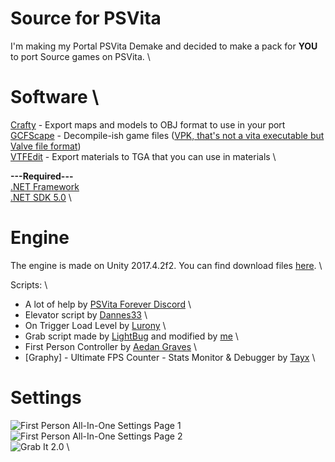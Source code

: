 
# Source for PSVita
I'm making my Portal PSVita Demake and decided to make a pack for **YOU** to port Source games on PSVita. \

# Software \

[Crafty](https://nemstools.github.io/pages/Crafty-Download.html) - Export maps and models to OBJ format to use in your port \
[GCFScape](https://nemstools.github.io/pages/GCFScape-Download.html) - Decompile-ish game files ([VPK, that's not a vita executable but Valve file format](https://developer.valvesoftware.com/wiki/VPK))  \
[VTFEdit](https://nemstools.github.io/pages/VTFLib-Download.html) - Export materials to TGA that you can use in materials  \

**---Required---**  
[.NET Framework](https://dotnet.microsoft.com/download/dotnet-framework)  \
[.NET SDK 5.0](https://dotnet.microsoft.com/download/dotnet/thank-you/sdk-5.0.402-windows-x64-installer)  \

# Engine  

The engine is made on Unity 2017.4.2f2. You can find download files [here](https://pastebin.com/tnuczXJk).  \

Scripts: \
 
 - A lot of help by [PSVita Forever Discord](https://discord.gg/bxf98gtXsK)  \
 - Elevator script by [Dannes33](https://www.youtube.com/watch?v=UbzAdGiCEes)  \
 - On Trigger Load Level by [Lurony](https://www.youtube.com/channel/UC8V6L3MxBwPmqtc-mIlxOKA)  \
 - Grab script made by [LightBug](https://assetstore.unity.com/packages/tools/physics/grab-it-105735) and modified by [me](https://solo.to/burandby/) \
 - First Person Controller by [Aedan Graves](https://assetstore.unity.com/packages/tools/input-management/first-person-all-in-one-135316) \
 - [Graphy] - Ultimate FPS Counter - Stats Monitor & Debugger by [Tayx](https://assetstore.unity.com/packages/tools/gui/graphy-ultimate-fps-counter-stats-monitor-debugger-105778) \

# Settings 

![First Person All-In-One Settings Page 1](https://i.ibb.co/LnYCQqM/image.png) \
![First Person All-In-One Settings Page 2](https://i.ibb.co/B43b3Q3/image.png) \
![Grab It 2.0](https://i.ibb.co/CVRq9QN/image.png) \



